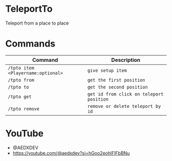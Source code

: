 # TeleportTo
Teleport from a place to place

# Commands
Command | Description
--- | ---
`/tpto item <Playername:optional>` | `give setup item`
`/tpto from` | `get the first position`
`/tpto to` | `get the second position`
`/tpto get` | `get id from click on teleport position`
`/tpto remove` | `remove or delete teleport by id`

# YouTube
- @AEDXDEV
- https://youtube.com/@aedxdev?si=hGoo2eohlFlFbBNu
